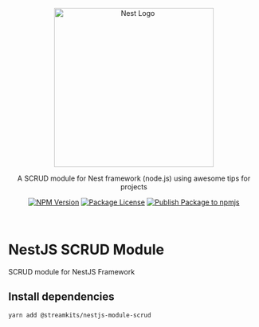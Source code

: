 <p align="center">
  <a href="http://nestjs.com/" target="blank">
    <img src="https://nestjs.com/img/logo_text.svg" width="320" alt="Nest Logo" />
  </a>
</p>

<p align="center">
  A SCRUD module for Nest framework (node.js) using awesome tips for projects
</p>

<p align="center">
  <a href="https://www.npmjs.com/org/streamkits"><img src="https://img.shields.io/npm/v/@streamkits/nestjs-module-scrud.svg" alt="NPM Version" /></a>
  <a href="https://www.npmjs.com/org/streamkits"><img src="https://img.shields.io/npm/l/@streamkits/nestjs-module-scrud.svg" alt="Package License" /></a>
  <a href="https://github.com/StreamKITS/nestjs-module-scrud/actions/workflows/ci.yml"><img src="https://github.com/StreamKITS/nestjs-module-scrud/actions/workflows/ci.yml/badge.svg" alt="Publish Package to npmjs" /></a>
</p>
<br>

# NestJS SCRUD Module
SCRUD module for NestJS Framework

## Install dependencies
```bash
yarn add @streamkits/nestjs-module-scrud
```
